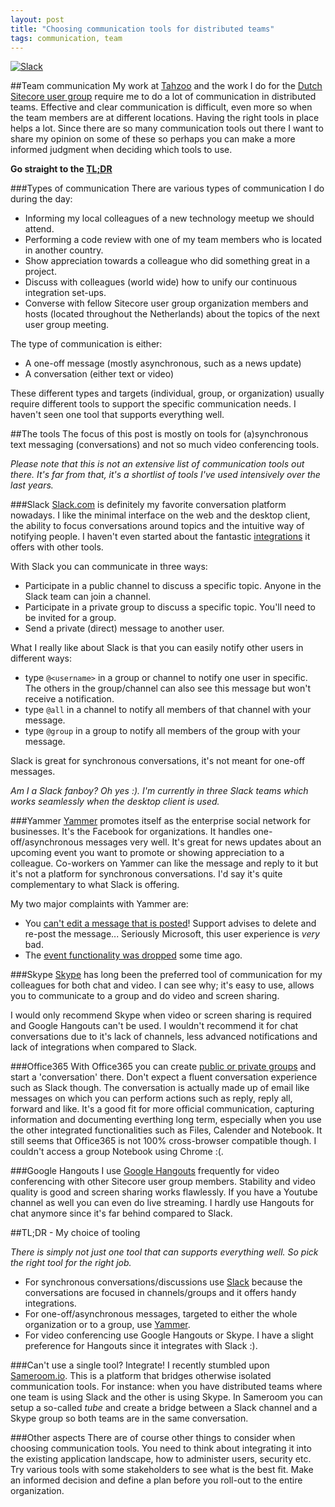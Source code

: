 ```yaml
---
layout: post
title: "Choosing communication tools for distributed teams"
tags: communication, team
---
```


<a href="https://slack.com" target="_blank">
  <img class="u-max-full-width" src="{{ site.url }}/assets/2015/10/14/slack_home.png" alt="Slack">
</a>

##Team communication
My work at [Tahzoo](http://www.tahzoo.com) and the work I do for the [Dutch Sitecore user group](http://www.sugnl.net) require me to do a lot of communication in distributed teams.
Effective and clear communication is difficult, even more so when the team members are at different locations. Having the right tools in place helps a lot.
Since there are so many communication tools out there I want to share my opinion on some of these so perhaps you can make a more informed judgment when deciding which tools to use.

__Go straight to the [TL;DR](#tldr)__

###Types of communication
There are various types of communication I do during the day:

- Informing my local colleagues of a new technology meetup we should attend.
- Performing a code review with one of my team members who is located in another country.
- Show appreciation towards a colleague who did something great in a project.
- Discuss with colleagues (world wide) how to unify our continuous integration set-ups.
- Converse with fellow Sitecore user group organization members and hosts (located throughout the Netherlands) about the topics of the next user group meeting.

The type of communication is either:

- A one-off message (mostly asynchronous, such as a news update)
- A conversation (either text or video)

These different types and targets (individual, group, or organization) usually require different tools to support the specific communication needs. I haven't seen one tool that supports everything well.

##The tools
The focus of this post is mostly on tools for (a)synchronous text messaging (conversations) and not so much video conferencing tools.

_Please note that this is not an extensive list of communication tools out there.  It's far from that, it's a shortlist of tools I've used intensively over the last years._

###Slack
[Slack.com](https://slack.com) is definitely my favorite conversation platform nowadays. I like the minimal interface on the web and the desktop client, the ability to focus conversations around topics and the intuitive way of notifying people.
I haven't even started about the fantastic [integrations](http://www.slack.com/services/new) it offers with other tools.

With Slack you can communicate in three ways:

- Participate in a public channel to  discuss a specific topic. Anyone in the Slack team can join a channel.
- Participate in a private group to discuss a specific topic. You'll need to be invited for a group.
- Send a private (direct) message to another user.

What I really like about Slack is that you can easily notify other users in different ways:

- type `@<username>` in a group or channel to notify one user in specific. The others in the group/channel can also see this message but won't receive a notification.
- type `@all` in a channel to notify all members of that channel with your message.
- type `@group` in a group to notify all members of the group with your message.

Slack is great for synchronous conversations, it's not meant for one-off messages.

_Am I a Slack fanboy? Oh yes :). I'm currently in three Slack teams which works seamlessly when the desktop client is used._

###Yammer
[Yammer](http://www.yammer.com) promotes itself as the enterprise social network for businesses. It's the Facebook for organizations. It handles one-off/asynchronous messages very well. It's great for news updates about an upcoming event you want to promote or showing appreciation to a colleague. Co-workers on Yammer can like the message and reply to it but it's not a platform for synchronous conversations. I'd say it's quite complementary to what Slack is offering. 

My two major complaints with Yammer are:

- You [can't edit a message that is posted](https://community.office365.com/en-us/f/176/t/228840)! Support advises to delete and re-post the message... Seriously Microsoft, this user experience is _very_ bad.
- The [event functionality was dropped](https://community.office365.com/en-us/f/176/t/246121) some time ago.

###Skype
[Skype](http://www.skype.com) has long been the preferred tool of communication for my colleagues for both chat and video. I can see why; it's easy to use, allows you to communicate to a group and do video and screen sharing.

I would only recommend Skype when video or screen sharing is required and Google Hangouts can't be used. I wouldn't recommend it for chat conversations due to it's lack of channels, less advanced notifications and lack of integrations when compared to Slack.

###Office365
With Office365 you can create [public or private groups](https://www.youtube.com/watch?v=t3OLvYXepvE) and start a 'conversation' there. Don't expect a fluent conversation experience such as Slack though. The conversation is actually made up of email like messages on which you can perform actions such as reply, reply all, forward and like. It's a good fit for more official communication, capturing information and documenting everthing long term, especially when you use the other integrated functionalities such as Files, Calender and Notebook. It still seems that Office365 is not 100% cross-browser compatible though. I couldn't access a group Notebook using Chrome :(.

###Google Hangouts
I use [Google Hangouts](https://hangouts.google.com/) frequently for video conferencing with other Sitecore user group members. Stability and video quality is good and screen sharing works flawlessly. If you have a Youtube channel as well you can even do live streaming. I hardly use Hangouts for chat anymore since it's far behind compared to Slack.

##<a name="tldr"></a>TL;DR - My choice of tooling

_There is simply not just one tool that can supports everything well. So pick the right tool for the right job._

- For synchronous conversations/discussions use [Slack](http://www.slack.com) because the conversations are focused in channels/groups and it offers handy integrations.
- For one-off/asynchronous messages, targeted to either the whole organization or to a group, use [Yammer](http://www.yammer.com).
- For video conferencing use Google Hangouts or Skype. I have a slight preference for Hangouts since it integrates with Slack :).

###Can't use a single tool? Integrate!
I recently stumbled upon [Sameroom.io](http://sameroom.io). This is a platform that bridges otherwise isolated communication tools. 
For instance: when you have distributed teams where one team is using Slack and the other is using Skype. In Sameroom you can setup a so-called _tube_ and create a bridge between a Slack channel and a Skype group so both teams are in the same conversation.

###Other aspects
There are of course other things to consider when choosing communication tools. You need to think about integrating it into the existing application landscape, how to administer users, security etc. Try various tools with some stakeholders to see what is the best fit. Make an informed decision and define a plan before you roll-out to the entire organization.